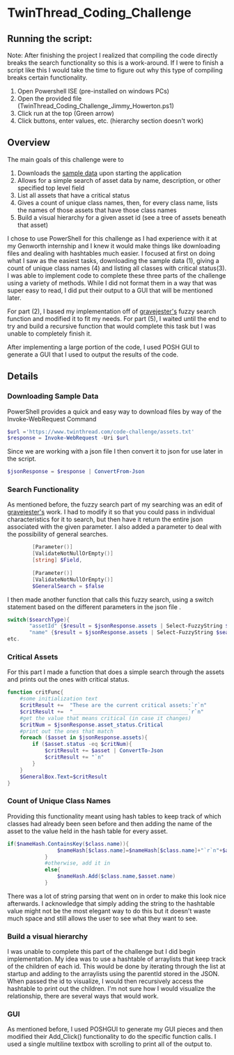 # TwinThread_Coding_Challenge
## Running the script:
Note: After finishing the project I realized that compiling the code directly breaks the search functionality so this is a work-around. If I were to finish a script like this I would take the time to figure out why this type of compiling breaks certain functionality.
1. Open Powershell ISE (pre-installed on windows PCs)
2. Open the provided file (TwinThread_Coding_Challenge_Jimmy_Howerton.ps1)
3. Click run at the top (Green arrow)
4. Click buttons, enter values, etc. (hierarchy section doesn't work)
## Overview
The main goals of this challenge were to 
1. Downloads the [sample data](https://www.twinthread.com/code-challenge/assets.txt) upon starting the application
2. Allows for a simple search of asset data by name, description, or other specified top level field
3. List all assets that have a critical status
4. Gives a count of unique class names, then, for every class name, lists the names of those assets that have those class names
5. Build a visual hierarchy for a given asset id (see a tree of assets beneath that asset)

  I chose to use PowerShell for this challenge as I had experience with it at my Genworth internship and I knew it would make things like downloading files and dealing with hashtables much easier. I focused at first on doing what I saw as the easiest tasks, downloading the sample data (1), giving a count of unique class names (4) and listing all classes with critical status(3). I was able to implement code to complete these three parts of the challenge using a variety of methods. While I did not format them in a way that was super easy to read, I did put their output to a GUI that will be mentioned later.
 
 For part (2), I based my implementation off of [gravejester's](https://github.com/gravejester/Communary.PASM/blob/master/Functions/Select-FuzzyString.ps1) fuzzy search function and modified it to fit my needs. For part (5), I waited until the end to try and build a recursive function that would complete this task but I was unable to completely finish it.
 
 After implementing a large portion of the code, I used POSH GUI to generate a GUI that I used to output the results of the code. 
## Details
### Downloading Sample Data
PowerShell provides a quick and easy way to download files by way of the Invoke-WebRequest Command 
```PowerShell
$url ='https://www.twinthread.com/code-challenge/assets.txt'
$response = Invoke-WebRequest -Uri $url
```
Since we are working with a json file I then convert it to json for use later in the script.
```PowerShell
$jsonResponse = $response | ConvertFrom-Json
```
### Search Functionality
As mentioned before, the fuzzy search part of my searching was an edit of [gravejester's](https://github.com/gravejester/Communary.PASM/blob/master/Functions/Select-FuzzyString.ps1) work. I had to modify it so that you could pass in individual characteristics for it to search, but then have it return the entire json associated with the given parameter. I also added a parameter to deal with the possibility of general searches.
```PowerShell
        [Parameter()]
        [ValidateNotNullOrEmpty()]
        [string] $Field,
        
        [Parameter()]
        [ValidateNotNullOrEmpty()]
        $GeneralSearch = $false
  ```
  I then made another function that calls this fuzzy search, using a switch statement based on the different parameters in the json file
 .
 ```PowerShell
 switch($searchType){
        "assetId" {$result = $jsonResponse.assets | Select-FuzzyString $searchStr -Field $searchType -GeneralSearch $general | Sort-Object Score,Result -Descending}
        "name" {$result = $jsonResponse.assets | Select-FuzzyString $searchStr -Field $searchType -GeneralSearch $general | Sort-Object Score,Result -Descending}
etc.
```
### Critical Assets
For this part I made a function that does a simple search through the assets and prints out the ones with critical status.
```PowerShell
function critFunc{
    #some initialization text
    $critResult +=  "These are the current critical assets:`r`n"
    $critResult +=  "_____________________________________`r`n"
    #get the value that means critical (in case it changes)
    $critNum = $jsonResponse.asset_status.Critical
    #print out the ones that match
    foreach ($asset in $jsonResponse.assets){
        if ($asset.status -eq $critNum){
            $critResult += $asset | ConvertTo-Json
            $critResult += "`n"
        }
    }
    $GeneralBox.Text=$critResult
}
```
### Count of Unique Class Names
Providing this functionality meant using hash tables to keep track of which classes had already been seen before and then adding the name of the asset to the value held in the hash table for every asset.
```PowerShell
if($nameHash.ContainsKey($class.name)){
                $nameHash[$class.name]=$nameHash[$class.name]+"`r`n"+$asset.name
            }
            #otherwise, add it in
            else{
                $nameHash.Add($class.name,$asset.name)
            }
```
There was a lot of string parsing that went on in order to make this look nice afterwards. I acknowledge that simply adding the string to the hashtable value might not be the most elegant way to do this but it doesn't waste much space and still allows the user to see what they want to see.
### Build a visual hierarchy
I was unable to complete this part of the challenge but I did begin implementation. My idea was to use a hashtable of arraylists that keep track of the children of each id. This would be done by iterating through the list at startup and adding to the arraylists using the parentId stored in the JSON. When passed the id to visualize, I would then recursively access the hashtable to print out the children. I'm not sure how I would visualize the relationship, there are several ways that would work.

### GUI
As mentioned before, I used POSHGUI to generate my GUI pieces and then modified their Add_Click() functionality to do the specific function calls. I used a single multiline textbox with scrolling to print all of the output to.
